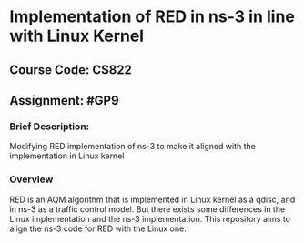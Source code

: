 # Implementation of RED in ns-3 in line with Linux Kernel
## Course Code: CS822
## Assignment: #GP9
### Brief Description:
Modifying RED implementation of ns-3 to make it aligned with the implementation in Linux kernel
### Overview
RED is an AQM algorithm that is implemented in Linux kernel as a qdisc, and in ns-3 as a traffic control model. But there exists some differences in the Linux implementation and the ns-3 implementation. This repository aims to align the ns-3 code for RED with the Linux one. 
